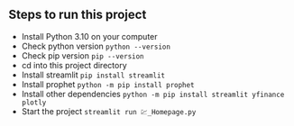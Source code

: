 ## Steps to run this project

- Install Python 3.10 on your computer
- Check python version ```python --version```
- Check pip version ```pip --version```
- cd into this project directory
- Install streamlit ```pip install streamlit```
- Install prophet ```python -m pip install prophet```
- Install other dependencies ```python -m pip install streamlit yfinance plotly```
- Start the project ```streamlit run 💹_Homepage.py```  
